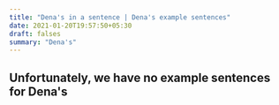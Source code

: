 ```yaml
---
title: "Dena's in a sentence | Dena's example sentences"
date: 2021-01-20T19:57:50+05:30
draft: falses
summary: "Dena's"
---
```

## Unfortunately, we have no example sentences for Dena's                 
